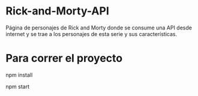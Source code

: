 # Rick-and-Morty-API
Página de personajes de Rick and Morty donde se consume una API desde internet y se trae a los personajes de esta serie y sus características.

# Para correr el proyecto
npm install

npm start